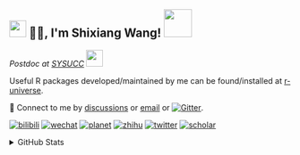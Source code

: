 
<h2><img src="https://emojis.slackmojis.com/emojis/images/1531849430/4246/blob-sunglasses.gif?1531849430" width="30"/> 🙏🏻, I'm Shixiang Wang! <img src="https://media.giphy.com/media/12oufCB0MyZ1Go/giphy.gif" width="50"></h2>

<p><em>Postdoc at <a href="https://sysucc.org.cn/">SYSUCC</a> <img src="https://media.giphy.com/media/WUlplcMpOCEmTGBtBW/giphy.gif" width="30"> 
</em></p>

Useful R packages developed/maintained by me can be found/installed at [r-universe](https://shixiangwang.r-universe.dev/).

💬 Connect to me by
[discussions](https://github.com/ShixiangWang/self-study/discussions) or [email](mailto:w_shixiang@163.com) or [![Gitter](https://badges.gitter.im/ShixiangWang/community.svg)](https://gitter.im/ShixiangWang/community?utm_source=badge&utm_medium=badge&utm_campaign=pr-badge). 

[![bilibili](https://img.shields.io/badge/王诗翔-B站-yellow)](https://space.bilibili.com/11553374) [![wechat](https://img.shields.io/badge/王诗翔-微信公众号-important)](https://shixiangwang.github.io/home/logo/qrcode.jpg) [![planet](https://img.shields.io/badge/王诗翔-知识星球-blueviolet)](https://t.zsxq.com/rBqbIei)  [![zhihu](https://img.shields.io/badge/王诗翔-知乎-blue)](https://www.zhihu.com/people/shixiangwang) [![twitter](https://img.shields.io/badge/WangShxiang-twitter-ff69b4)](https://twitter.com/WangShxiang) [![scholar](https://img.shields.io/badge/ShixiangWang-Scholar-00ffff)](https://scholar.google.com/citations?user=FvNp0NkAAAAJ) 

<details>
 
<summary>GitHub Stats</summary>


<!--START_SECTION:waka-->
**🐱 My GitHub Data** 

> 🏆 1,271 Contributions in the Year 2022
 > 
> 📦 4.0 MB Used in GitHub's Storage 
 > 
> 🚫 Not Opted to Hire
 > 
> 📜 78 Public Repositories 
 > 
> 🔑 17 Private Repositories  
 > 
**I'm an Early 🐤** 

```text
🌞 Morning    370 commits    ████░░░░░░░░░░░░░░░░░░░░░   15.58% 
🌆 Daytime    915 commits    █████████░░░░░░░░░░░░░░░░   38.53% 
🌃 Evening    928 commits    █████████░░░░░░░░░░░░░░░░   39.07% 
🌙 Night      162 commits    █░░░░░░░░░░░░░░░░░░░░░░░░   6.82%

```
📅 **I'm Most Productive on Friday** 

```text
Monday       358 commits    ███░░░░░░░░░░░░░░░░░░░░░░   15.07% 
Tuesday      415 commits    ████░░░░░░░░░░░░░░░░░░░░░   17.47% 
Wednesday    385 commits    ████░░░░░░░░░░░░░░░░░░░░░   16.21% 
Thursday     354 commits    ███░░░░░░░░░░░░░░░░░░░░░░   14.91% 
Friday       416 commits    ████░░░░░░░░░░░░░░░░░░░░░   17.52% 
Saturday     200 commits    ██░░░░░░░░░░░░░░░░░░░░░░░   8.42% 
Sunday       247 commits    ██░░░░░░░░░░░░░░░░░░░░░░░   10.4%

```


**I Mostly Code in R** 

```text
R                        52 repos            ██████████████░░░░░░░░░░░   57.78% 
HTML                     10 repos            ██░░░░░░░░░░░░░░░░░░░░░░░   11.11% 
Shell                    5 repos             █░░░░░░░░░░░░░░░░░░░░░░░░   5.56% 
Go                       5 repos             █░░░░░░░░░░░░░░░░░░░░░░░░   5.56% 
JavaScript               5 repos             █░░░░░░░░░░░░░░░░░░░░░░░░   5.56%

```



 Last Updated on 18/08/2022 10:56:28 UTC
<!--END_SECTION:waka-->

> These Readme stats are generated using github action [awesome-readme-stats](https://github.com/anmol098/waka-readme-stats)

-----

**NOTE: Top languages does not indicate my skill level or anything like that. It is just a metric of which languages have been hosted by me on GitHub based on the usage across repositories.**

</details>
